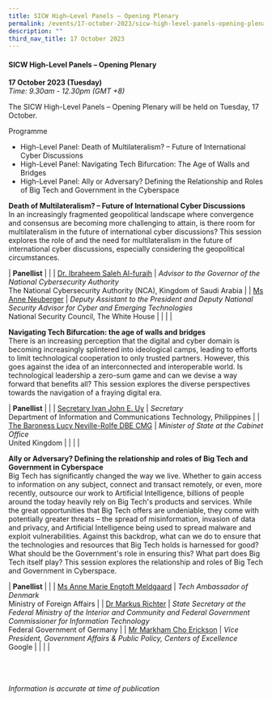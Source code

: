 ```yaml
---
title: SICW High–Level Panels – Opening Plenary
permalink: /events/17-october-2023/sicw-high-level-panels-opening-plenary/
description: ""
third_nav_title: 17 October 2023
---
```

#### **SICW High-Level Panels – Opening Plenary**

**17 October 2023 (Tuesday)**  
*Time: 9.30am - 12.30pm (GMT +8)*

The SICW High-Level Panels – Opening Plenary will be held on Tuesday, 17 October. 

Programme
* High-Level Panel: Death of Multilateralism? – Future of International Cyber Discussions
* High-Level Panel: Navigating Tech Bifurcation: The Age of Walls and Bridges
* High-Level Panel: Ally or Adversary? Defining the Relationship and Roles of Big Tech and Government in the Cyberspace

**Death of Multilateralism? – Future of International Cyber Discussions**
<br>In an increasingly fragmented geopolitical landscape where convergence and consensus are becoming more challenging to attain, is there room for multilateralism in the future of international cyber discussions? This session explores the role of and the need for multilateralism in the future of international cyber discussions, especially considering the geopolitical circumstances.

|  **Panellist**          |                                                              |
| [Dr. Ibraheem Saleh Al-furaih](/speakers/dr-ibraheem-saleh-al-furaih/)  | *Advisor to the Governor of the National Cybersecurity Authority*<br>The National Cybersecurity Authority (NCA), Kingdom of Saudi Arabia              |
| [Ms Anne Neuberger](/speakers/ms-anne-neuberger/)  | *Deputy Assistant to the President and Deputy National Security Advisor for Cyber and Emerging Technologies*<br>National Security Council, The White House              |
| | |

**Navigating Tech Bifurcation: the age of walls and bridges**
<br>There is an increasing perception that the digital and cyber domain is becoming increasingly splintered into ideological camps, leading to efforts to limit technological cooperation to only trusted partners. However, this goes against the idea of an interconnected and interoperable world. Is technological leadership a zero-sum game and can we devise a way forward that benefits all? This session explores the diverse perspectives towards the navigation of a fraying digital era.

|  **Panellist**          |                                                              |
| [Secretary Ivan John E. Uy](/speakers/secretary-ivan-john-e-uy/)  | *Secretary*<br>Department of Information and Communications Technology, Philippines              |
| [The Baroness Lucy Neville-Rolfe DBE CMG](/speakers/the-baroness-lucy-neville-rolfe/)  | *Minister of State at the Cabinet Office*<br>United Kingdom              |
| | |

**Ally or Adversary? Defining the relationship and roles of Big Tech and Government in Cyberspace** 
<br>Big Tech has significantly changed the way we live. Whether to gain access to information on any subject, connect and transact remotely, or even, more recently, outsource our work to Artificial Intelligence, billions of people around the today heavily rely on Big Tech's products and services. While the great opportunities that Big Tech offers are undeniable, they come with potentially greater threats – the spread of misinformation, invasion of data and privacy, and Artificial Intelligence being used to spread malware and exploit vulnerabilities. Against this backdrop, what can we do to ensure that the technologies and resources that Big Tech holds is harnessed for good? What should be the Government's role in ensuring this? What part does Big Tech itself play? This session explores the relationship and roles of Big Tech and Government in Cyberspace.

|  **Panellist**          |                                                              |
| [Ms Anne Marie Engtoft Meldgaard](/speakers/ms-anne-marie-engtoft-meldgaard/)  | *Tech Ambassador of Denmark*<br>Ministry of Foreign Affairs              |
| [Dr Markus Richter](/speakers/dr-markus-richter/)  | *State Secretary at the Federal Ministry of the Interior and Community and Federal Government Commissioner for Information Technology*<br>Federal Government of Germany              |
| [Mr Markham Cho Erickson](/speakers/mr-markham-cho-erickson/)  | *Vice President, Government Affairs &amp; Public Policy, Centers of Excellence*<br>Google              |
| | |

<br><br><br>
*Information is accurate at time of publication*